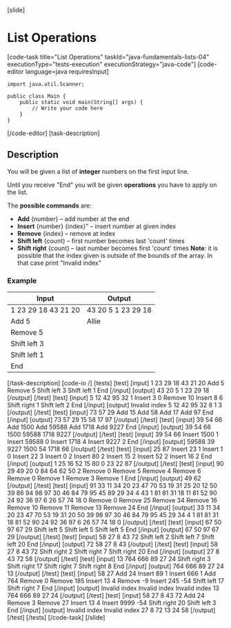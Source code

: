 [slide]
# List Operations
[code-task title="List Operations" taskId="java-fundamentals-lists-04" executionType="tests-execution" executionStrategy="java-code"]
[code-editor language=java requiresInput]
```
import java.util.Scanner;

public class Main {
    public static void main(String[] args) {
        // Write your code here
    }
}
```
[/code-editor]
[task-description]
## Description
You will be given a list of **integer** numbers on the first input line.

Until you receive "End" you will be given **operations** you have to apply on the list.

The **possible commands** are:
- **Add** \{number\} – add number at the end
- **Insert** \{number\} \{index\}” – insert number at given index
- **Remove** \{index\} – remove at index
- **Shift left** \{count\} – first number becomes last 'count' times
- **Shift right** \{count\} – last number becomes first 'count' times
**Note**: it is possible that the index given is outside of the bounds of the array. In that case print "Invalid index"

### Example
| **Input** | **Output** |
| --- | --- |
| 1 23 29 18 43 21 20  | 43 20 5 1 23 29 18 |
| Add 5 | Allie |
| Remove 5 | |
| Shift left 3 | |
| Shift left 1 | |
| End | |

[/task-description]
[code-io /]
[tests]
[test]
[input]
1 23 29 18 43 21 20 
Add 5
Remove 5
Shift left 3
Shift left 1
End
[/input]
[output]
43 20 5 1 23 29 18
[/output]
[/test]
[test]
[input]
5 12 42 95 32 1
Insert 3 0
Remove 10
Insert 8 6
Shift right 1
Shift left 2
End
[/input]
[output]
Invalid index
5 12 42 95 32 8 1 3
[/output]
[/test]
[test]
[input]
73 57 29
Add 15
Add 58
Add 17
Add 97
End
[/input]
[output]
73 57 29 15 58 17 97
[/output]
[/test]
[test]
[input]
39 54 66
Add 1500
Add 59588
Add 1718
Add 9227
End
[/input]
[output]
39 54 66 1500 59588 1718 9227
[/output]
[/test]
[test]
[input]
39 54 66
Insert 1500 1
Insert 59588 0
Insert 1718 4
Insert 9227 2
End
[/input]
[output]
59588 39 9227 1500 54 1718 66
[/output]
[/test]
[test]
[input]
25 87
Insert 23 1
Insert 1 0
Insert 22 3
Insert 0 2
Insert 80 2
Insert 15 2
Insert 52 2
Insert 16 2
End
[/input]
[output]
1 25 16 52 15 80 0 23 22 87
[/output]
[/test]
[test]
[input]
90 29 49 20 0 84 64 62 50 2
Remove 0
Remove 5
Remove 4
Remove 6
Remove 0
Remove 1
Remove 3
Remove 1
End
[/input]
[output]
49 62
[/output]
[/test]
[test]
[input]
91 33 11 34 20 23 47 70 53 19 31 25 20 12 50 39 86 94 98 97 30 46 84 79 95 45 89 29 34 4 43 1 81 81 31 18 11 81 52 90 24 92 36 97 6 26 57 74 18 0
Remove 0
Remove 25
Remove 34
Remove 16
Remove 10
Remove 11
Remove 13
Remove 24
End
[/input]
[output]
33 11 34 20 23 47 70 53 19 31 20 50 39 98 97 30 46 84 79 95 45 29 34 4 1 81 81 31 18 81 52 90 24 92 36 97 6 26 57 74 18 0
[/output]
[/test]
[test]
[input]
67 50 97 67 29
Shift left 5
Shift left 5
Shift left 5
End
[/input]
[output]
67 50 97 67 29
[/output]
[/test]
[test]
[input]
58 27 8 43 72
Shift left 2
Shift left 7
Shift left 20
End
[/input]
[output]
72 58 27 8 43
[/output]
[/test]
[test]
[input]
58 27 8 43 72
Shift right 2
Shift right 7
Shift right 20
End
[/input]
[output]
27 8 43 72 58
[/output]
[/test]
[test]
[input]
13 764 666 89 27 24
Shift right 3
Shift right 17
Shift right 7
Shift right 8
End
[/input]
[output]
764 666 89 27 24 13
[/output]
[/test]
[test]
[input]
58 27
Add 24
Insert 89 1
Insert 666 1
Add 764
Remove 0
Remove 185
Insert 13 4
Remove -9
Insert 245 -54
Shift left 17
Shift right 7
End
[/input]
[output]
Invalid index
Invalid index
Invalid index
13 764 666 89 27 24
[/output]
[/test]
[test]
[input]
58 27 8 43 72
Add 24
Remove 3
Remove 27
Insert 13 4
Insert 9999 -54
Shift right 20
Shift left 3
End
[/input]
[output]
Invalid index
Invalid index
27 8 72 13 24 58
[/output]
[/test]
[/tests]
[/code-task]
[/slide]